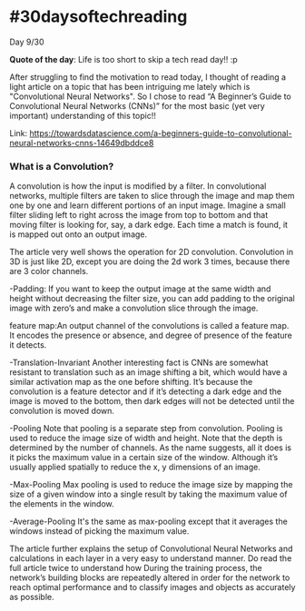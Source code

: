 # #30daysoftechreading

Day 9/30

**Quote of the day**: Life is too short to skip a tech read day!! :p

After struggling to find the motivation to read today, I thought of reading a light article on a topic that has been intriguing me lately which is "Convolutional Neural Networks". So I chose to read  “A Beginner’s Guide to Convolutional Neural Networks (CNNs)” for the most basic (yet very important) understanding of this topic!!

Link: https://towardsdatascience.com/a-beginners-guide-to-convolutional-neural-networks-cnns-14649dbddce8  

### What is a Convolution?
A convolution is how the input is modified by a filter. In convolutional networks, multiple filters are taken to slice through the image and map them one by one and learn different portions of an input image. Imagine a small filter sliding left to right across the image from top to bottom and that moving filter is looking for, say, a dark edge. Each time a match is found, it is mapped out onto an output image.

The article very well shows the operation for 2D convolution. Convolution in 3D is just like 2D, except you are doing the 2d work 3 times, because there are 3 color channels.

-Padding: If you want to keep the output image at the same width and height without decreasing the filter size, you can add padding to the original image with zero’s and make a convolution slice through the image.

feature map:An output channel of the convolutions is called a feature map. It encodes the presence or absence, and degree of presence of the feature it detects.

-Translation-Invariant
Another interesting fact is CNNs are somewhat resistant to translation such as an image shifting a bit, which would have a similar activation map as the one before shifting. It’s because the convolution is a feature detector and if it’s detecting a dark edge and the image is moved to the bottom, then dark edges will not be detected until the convolution is moved down.

-Pooling
Note that pooling is a separate step from convolution. Pooling is used to reduce the image size of width and height. Note that the depth is determined by the number of channels. As the name suggests, all it does is it picks the maximum value in a certain size of the window. Although it’s usually applied spatially to reduce the x, y dimensions of an image.

-Max-Pooling
Max pooling is used to reduce the image size by mapping the size of a given window into a single result by taking the maximum value of the elements in the window.

-Average-Pooling
It's the same as max-pooling except that it averages the windows instead of picking the maximum value.

The article further explains the setup of Convolutional Neural Networks and calculations in each layer in a very easy to understand manner. Do read the full article twice to understand how During the training process, the network’s building blocks are repeatedly altered in order for the network to reach optimal performance and to classify images and objects as accurately as possible.
 
